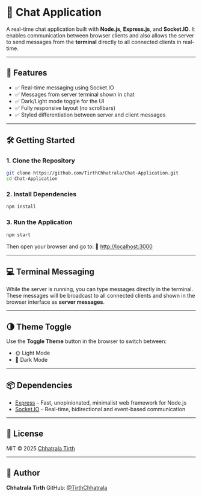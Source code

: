 # 💬 Chat Application

A real-time chat application built with **Node.js**, **Express.js**, and **Socket.IO**. It enables communication between browser clients and also allows the server to send messages from the **terminal** directly to all connected clients in real-time.

---



## 🚀 Features

- ✅ Real-time messaging using Socket.IO  
- ✅ Messages from server terminal shown in chat  
- ✅ Dark/Light mode toggle for the UI  
- ✅ Fully responsive layout (no scrollbars)  
- ✅ Styled differentiation between server and client messages  

---



## 🛠️ Getting Started

### 1. Clone the Repository

```bash
git clone https://github.com/TirthChhatrala/Chat-Application.git
cd Chat-Application
````

### 2. Install Dependencies

```bash
npm install
```

### 3. Run the Application

```bash
npm start
```

Then open your browser and go to:
🔗 [http://localhost:3000](http://localhost:3000)

---

## 💻 Terminal Messaging

While the server is running, you can type messages directly in the terminal. These messages will be broadcast to all connected clients and shown in the browser interface as **server messages**.

---

## 🌗 Theme Toggle

Use the **Toggle Theme** button in the browser to switch between:

* 🌞 Light Mode
* 🌚 Dark Mode

---



## 📦 Dependencies

* [Express](https://www.npmjs.com/package/express) – Fast, unopinionated, minimalist web framework for Node.js
* [Socket.IO](https://www.npmjs.com/package/socket.io) – Real-time, bidirectional and event-based communication

---



## 📜 License

MIT © 2025 [Chhatrala Tirth](https://github.com/your-username)

---

## 👤 Author

**Chhatrala Tirth**
GitHub: [@TirthChhatrala](https://github.com/TirthChhatrala)
